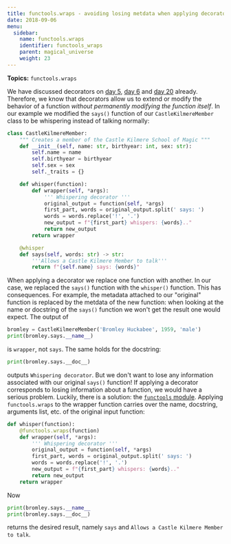 ```yaml
---
title: functools.wraps - avoiding losing metdata when applying decorators
date: 2018-09-06
menu:
  sidebar:
    name: functools.wraps
    identifier: functools_wraps
    parent: magical_universe
    weight: 23
---
```


**Topics:** `functools.wraps`

We have discussed decorators on [day 5](http://alpopkes.com/posts/2018/07/coding-challenge-day-5/), [day 6](http://alpopkes.com/posts/2018/07/coding-challenge-day-6/) and [day 20](http://alpopkes.com/posts/2018/08/coding-challenge-day-20/) already. Therefore, we know that decorators allow us to extend or modify the behavior of a function *without permanently modifying the function itself*. In our example we modified the `says()` function of our `CastleKilmereMember` class to be whispering instead of talking normally:

```python
class CastleKilmereMember:
    """ Creates a member of the Castle Kilmere School of Magic """
    def __init__(self, name: str, birthyear: int, sex: str):
        self.name = name
        self.birthyear = birthyear
        self.sex = sex
        self._traits = {}

    def whisper(function):
        def wrapper(self, *args):
            ''' Whispering decorator '''
            original_output = function(self, *args)
            first_part, words = original_output.split(' says: ')
            words = words.replace('!', '.')
            new_output = f"{first_part} whispers: {words}.."
            return new_output
        return wrapper

    @whisper
    def says(self, words: str) -> str:
        '''Allows a Castle Kilmere Member to talk'''
        return f"{self.name} says: {words}"
```

When applying a decorator we replace one function with another. In our case, we replaced the `says()` function with the `whisper()` function. This has consequences. For example, the metadata attached to our "original" function is replaced by the metdata of the new function: when looking at the name or docstring of the `says()` function we won't get the result one would expect. The output of 

```python
bromley = CastleKilmereMember('Bromley Huckabee', 1959, 'male')
print(bromley.says.__name__)
```

is `wrapper`, not `says`. The same holds for the docstring:

```python
print(bromley.says.__doc__)
```

outputs `Whispering decorator`. But we don't want to lose any information associated with our original `says()` function! If applying a decorator corresponds to losing information about a function, we would have a serious problem. Luckily, there is a solution: the [`functools` module](https://docs.python.org/3/library/functools.html). Applying `functools.wraps` to the wrapper function carries over the name, docstring, arguments list, etc. of the original input function:

```python
def whisper(function):
    @functools.wraps(function)
    def wrapper(self, *args):
        ''' Whispering decorator '''
        original_output = function(self, *args)
        first_part, words = original_output.split(' says: ')
        words = words.replace('!', '.')
        new_output = f"{first_part} whispers: {words}.."
        return new_output
    return wrapper
```

Now 

```python
print(bromley.says.__name__
print(bromley.says.__doc__)
```

returns the desired result, namely `says` and `Allows a Castle Kilmere Member to talk`.


